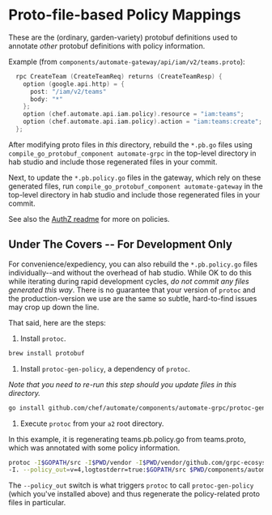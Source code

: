 # Proto-file-based Policy Mappings

These are the (ordinary, garden-variety) protobuf definitions used
to annotate _other_ protobuf definitions with policy information.

Example (from `components/automate-gateway/api/iam/v2/teams.proto`):

```go
  rpc CreateTeam (CreateTeamReq) returns (CreateTeamResp) {
    option (google.api.http) = {
      post: "/iam/v2/teams"
      body: "*"
    };
    option (chef.automate.api.iam.policy).resource = "iam:teams";
    option (chef.automate.api.iam.policy).action = "iam:teams:create";
  };
```

After modifying proto files in *this* directory, rebuild the `*.pb.go` files
using `compile_go_protobuf_component automate-grpc` in the top-level directory in hab studio
and include those regenerated files in your commit.

Next, to update the `*.pb.policy.go` files in the gateway, which rely on these generated files,
run `compile_go_protobuf_component automate-gateway` in the top-level directory in hab studio
and include those regenerated files in your commit.

See also the [AuthZ readme](../../authz-service/README.md) for more on policies.

## Under The Covers -- For Development Only

For convenience/expediency, you can also rebuild the `*.pb.policy.go` files
individually--and without the overhead of hab studio.
While OK to do this while iterating during rapid development cycles,
_do not commit any files generated this way_. There is no guarantee that your
version of `protoc` and the production-version we use are the same
so subtle, hard-to-find issues may crop up down the line.

That said, here are the steps:

1. Install `protoc`.

```bash
brew install protobuf
```

1. Install `protoc-gen-policy`, a dependency of `protoc`.

_Note that you need to re-run this step should you update files in this directory._

```bash
go install github.com/chef/automate/components/automate-grpc/protoc-gen-policy
```

1. Execute `protoc` from your `a2` root directory.

In this example, it is regenerating
teams.pb.policy.go from teams.proto, which was annotated with some policy information.

```bash
protoc -I$GOPATH/src -I$PWD/vendor -I$PWD/vendor/github.com/grpc-ecosystem/grpc-gateway/third_party/googleapis \
-I. --policy_out=v=4,logtostderr=true:$GOPATH/src $PWD/components/automate-gateway/api/iam/v2/teams.proto`
```

The `--policy_out` switch is what triggers `protoc` to call `protoc-gen-policy`
(which you've installed above)
and thus regenerate the policy-related proto files in particular.
